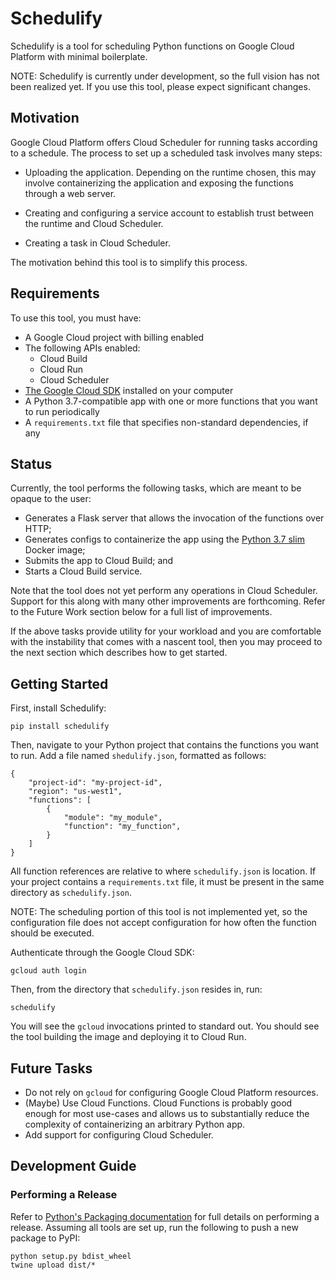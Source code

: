 # Schedulify

Schedulify is a tool for scheduling Python functions on Google Cloud Platform
with minimal boilerplate.

NOTE: Schedulify is currently under development, so the full vision has not been
realized yet. If you use this tool, please expect significant changes.

## Motivation

Google Cloud Platform offers Cloud Scheduler for running tasks according to a
schedule. The process to set up a scheduled task involves many steps:

*  Uploading the application. Depending on the runtime chosen, this may involve
   containerizing the application and exposing the functions through a web
   server.

*  Creating and configuring a service account to establish trust between the
   runtime and Cloud Scheduler.

*  Creating a task in Cloud Scheduler.

The motivation behind this tool is to simplify this process.

## Requirements

To use this tool, you must have:

*  A Google Cloud project with billing enabled
*  The following APIs enabled:
   *  Cloud Build
   *  Cloud Run
   *  Cloud Scheduler
*  [The Google Cloud SDK](https://cloud.google.com/sdk/docs/quickstarts)
   installed on your computer
*  A Python 3.7-compatible app with one or more functions that you want to run
   periodically
*  A `requirements.txt` file that specifies non-standard dependencies, if any

## Status

Currently, the tool performs the following tasks, which are meant to be opaque
to the user:

*  Generates a Flask server that allows the invocation of the functions over
   HTTP;
*  Generates configs to containerize the app using the [Python 3.7
   slim](https://hub.docker.com/_/python) Docker image;
*  Submits the app to Cloud Build; and
*  Starts a Cloud Build service.

Note that the tool does not yet perform any operations in Cloud Scheduler.
Support for this along with many other improvements are forthcoming. Refer to
the Future Work section below for a full list of improvements.

If the above tasks provide utility for your workload and you are comfortable
with the instability that comes with a nascent tool, then you may proceed to the
next section which describes how to get started.

## Getting Started

First, install Schedulify:

```
pip install schedulify
```

Then, navigate to your Python project that contains the functions you want to
run. Add a file named `shedulify.json`, formatted as follows:

```
{
    "project-id": "my-project-id",
    "region": "us-west1",
    "functions": [
        {
            "module": "my_module",
            "function": "my_function",
        }
    ]
}
```

All function references are relative to where `schedulify.json` is location. If
your project contains a `requirements.txt` file, it must be present in the same
directory as `schedulify.json`.

NOTE: The scheduling portion of this tool is not implemented yet, so the
configuration file does not accept configuration for how often the function
should be executed.

Authenticate through the Google Cloud SDK:

```
gcloud auth login
```

Then, from the directory that `schedulify.json` resides in, run:

```
schedulify
```

You will see the `gcloud` invocations printed to standard out. You should see
the tool building the image and deploying it to Cloud Run.

## Future Tasks

*  Do not rely on `gcloud` for configuring Google Cloud Platform resources.
*  (Maybe) Use Cloud Functions. Cloud Functions is probably good enough for most
   use-cases and allows us to substantially reduce the complexity of
   containerizing an arbitrary Python app.
*  Add support for configuring Cloud Scheduler.

## Development Guide

### Performing a Release

Refer to [Python's Packaging
documentation](https://packaging.python.org/guides/distributing-packages-using-setuptools/#packaging-your-project)
for full details on performing a release. Assuming all tools are set up, run the
following to push a new package to PyPI:

```
python setup.py bdist_wheel
twine upload dist/*
```
